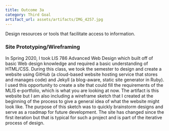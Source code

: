 ```yaml
---
title: Outcome 3a
category: Third Goal
artifact_url: assets/artifacts/IMG_4257.jpg
---
```

Design resources or tools that facilitate access to information.
### **Site Prototyping/Wireframing** ###

In Spring 2020, I took LIS 786 Advanced Web Design which built off of basic Web design knowledge and required a basic understanding of HTML/CSS. During this class, we took the semester to design and create a website using GitHub (a cloud-based website hosting service that stores and manages code) and Jekyll (a blog-aware, static site generator in Ruby). I used this opportunity to create a site that could fill the requirements of the MLIS e-portfolio, which is what you are looking at now. The artifact is this website but I am also including a wireframe sketch that I created at the beginning of the process to give a general idea of what the website might look like. The purpose of this sketch was to quickly brainstorm designs and serve as a roadmap for future development. The site has changed since the first iteration but that is typical for such a project and is part of the iterative process of design. 
